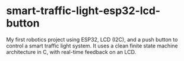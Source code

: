 # smart-traffic-light-esp32-lcd-button
My first robotics project using ESP32, LCD (I2C), and a push button to control a smart traffic light system. It uses a clean finite state machine architecture in C, with real-time feedback on an LCD.
